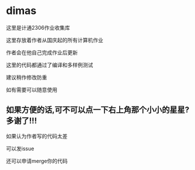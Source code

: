 # dimas
 这里是计通2306作业收集库

 这里存放着作者从国庆起的所有计算机作业

 作者会在他自己完成作业后更新

 这里的代码都通过了编译和多样例测试

 建议稍作修改防重

 如有需要可以随意使用

## 如果方便的话,可不可以点一下右上角那个小小的星星?多谢了!!!

 如果认为作者写的代码太差

 可以发issue

 还可以申请merge你的代码

 